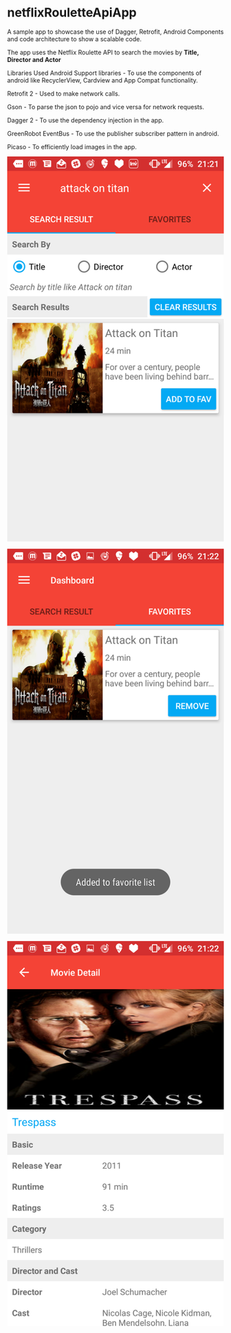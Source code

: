 # netflixRouletteApiApp
A sample app to showcase the use of Dagger, Retrofit, Android Components and code architecture to show a scalable code.

The app uses the Netflix Roulette API to search the movies by **Title, Director and Actor**

Libraries Used
Android Support libraries - To use the components of android like RecyclerView, Cardview and App Compat functionality.

Retrofit 2 - Used to make network calls.

Gson - To parse the json to pojo and vice versa for network requests.

Dagger 2 - To use the dependency injection in the app.

GreenRobot EventBus - To use the publisher subscriber pattern in android.

Picaso - To efficiently load images in the app.

![Screenshot](/screenshot/Screenshot_20170621-212158.png?raw=true )

![Screenshot](/screenshot/Screenshot_20170621-212204.png?raw=true)

![Screenshot](/screenshot/Screenshot_20170621-212253.png?raw=true)
